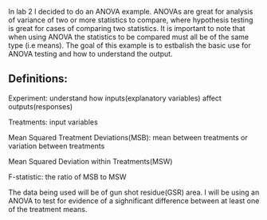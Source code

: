In lab 2 I decided to do an ANOVA example.  ANOVAs are great for analysis of variance of two or more statistics to compare, where hypothesis testing is great for cases of comparing two statistics.  It is important to note that when using ANOVA the statistics to be compared must all be of the same type (i.e means).  The goal of this example is to estbalish the basic use for ANOVA testing and how to understand the output.

Definitions:
  -
  Experiment: understand how inputs(explanatory variables) affect outputs(responses)
  
  Treatments: input variables
  
  Mean Squared Treatment Deviations(MSB): mean between treatments or variation between treatments
  
  Mean Squared Deviation within Treatments(MSW)
  
  F-statistic: the ratio of MSB to MSW
  
The data being used will be of gun shot residue(GSR) area.  I will be using an ANOVA to test for evidence of a sighnificant difference between at least one of the treatment means.
    
  
  
